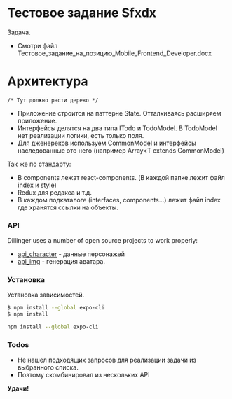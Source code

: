 # Тестовое задание Sfxdx

Задача.

  - Смотри файл Тестовое_задание_на_позицию_Mobile_Frontend_Developer.docx

# Архитектура
    /* Тут должно расти дерево */
    
  - Приложение строится на паттерне State. Отталкиваясь расширяем приложение. 
  - Интерфейсы делятся на два типа ITodo и TodoModel. В TodoModel нет реализации логики, есть только поля.
  - Для дженереков используем CommonModel и интерфейсы наследованные это него (например Array<T extends CommonModel)


Так же по стандарту:
  - В components лежат react-components. (В каждой папке лежит файл index и style)
  - Redux для редакса и т.д.
  - В каждом подкаталоге (interfaces, components...) лежит файл index где хранятся ссылки на объекты.

### API

Dillinger uses a number of open source projects to work properly:

* [api_character] - данные персонажей
* [api_img] - генерация аватара.



### Установка

Установка зависимостей.

```sh
$ npm install --global expo-cli
$ npm install

npm install --global expo-cli
```


### Todos

 - Не нашел подходящих запросов для реализации задачи из выбранного списка.
 - Поэтому скомбинировал из нескольких API

**Удачи!**

    

   [api_character]: <https://www.anapioficeandfire.com>
   [api_img]: <http://avatars.adorable.io/>
